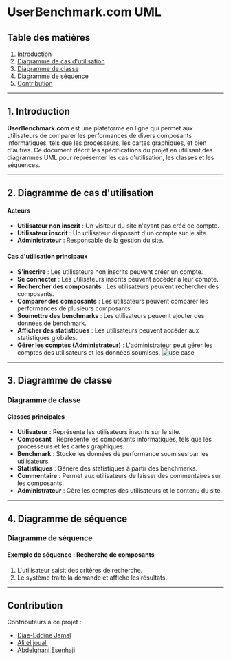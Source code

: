 # UserBenchmark.com UML

## Table des matières
1. [Introduction](#1-introduction)
2. [Diagramme de cas d'utilisation](#2-diagramme-de-cas-dutilisation)
3. [Diagramme de classe](#3-diagramme-de-classe)
4. [Diagramme de séquence](#4-diagramme-de-séquence)
5. [Contribution](#contribution)

---

## 1. Introduction
**UserBenchmark.com** est une plateforme en ligne qui permet aux utilisateurs de comparer les performances de divers composants informatiques, tels que les processeurs, les cartes graphiques, et bien d'autres. Ce document décrit les spécifications du projet en utilisant des diagrammes UML pour représenter les cas d'utilisation, les classes et les séquences.

---

## 2. Diagramme de cas d'utilisation

#### Acteurs
- **Utilisateur non inscrit** : Un visiteur du site n'ayant pas créé de compte.
- **Utilisateur inscrit** : Un utilisateur disposant d'un compte sur le site.
- **Administrateur** : Responsable de la gestion du site.

#### Cas d'utilisation principaux
- **S'inscrire** : Les utilisateurs non inscrits peuvent créer un compte.
- **Se connecter** : Les utilisateurs inscrits peuvent accéder à leur compte.
- **Rechercher des composants** : Les utilisateurs peuvent rechercher des composants.
- **Comparer des composants** : Les utilisateurs peuvent comparer les performances de plusieurs composants.
- **Soumettre des benchmarks** : Les utilisateurs peuvent ajouter des données de benchmark.
- **Afficher des statistiques** : Les utilisateurs peuvent accéder aux statistiques globales.
- **Gérer les comptes (Administrateur)** : L'administrateur peut gérer les comptes des utilisateurs et les données soumises.
  ![use case](https://ibb.co/NyYrCKN)


---

## 3. Diagramme de classe
### Diagramme de classe

#### Classes principales
- **Utilisateur** : Représente les utilisateurs inscrits sur le site.
- **Composant** : Représente les composants informatiques, tels que les processeurs et les cartes graphiques.
- **Benchmark** : Stocke les données de performance soumises par les utilisateurs.
- **Statistiques** : Génère des statistiques à partir des benchmarks.
- **Commentaire** : Permet aux utilisateurs de laisser des commentaires sur les composants.
- **Administrateur** : Gère les comptes des utilisateurs et le contenu du site.

---

## 4. Diagramme de séquence
### Diagramme de séquence

#### Exemple de séquence : Recherche de composants
1. L'utilisateur saisit des critères de recherche.
2. Le système traite la demande et affiche les résultats.

---

## Contribution
Contributeurs à ce projet :
- [Diae-Eddine Jamal](#)
- [Ali el jouali](#)
- [Abdelghani Esenhaji](#)
